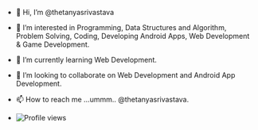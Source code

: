 - 👋 Hi, I’m @thetanyasrivastava
- 👀 I’m interested in Programming, Data Structures and Algorithm, Problem Solving, Coding, Developing Android Apps, Web Development & Game Development.
- 🌱 I’m currently learning Web Development.
- 💞️ I’m looking to collaborate on Web Development and Android App Development.
- 📫 How to reach me ...ummm.. @thetanyasrivastava.

- ![Profile views](https://komarev.com/ghpvc/?username=thetanyasrivastava&label=PROFILE+VIEWS)


<!---
thetanyasrivastava/thetanyasrivastava is a ✨ special ✨ repository because its `README.md` (this file) appears on your GitHub profile.
You can click the Preview link to take a look at your changes.
--->
